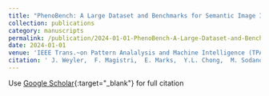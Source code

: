```yaml
---
title: "PhenoBench: A Large Dataset and Benchmarks for Semantic Image Interpretation in the Agricultural Domain"
collection: publications
category: manuscripts 
permalink: /publication/2024-01-01-PhenoBench-A-Large-Dataset-and-Benchmarks-for-Semantic-Image-Interpretation-in-the-Agricultural-Domain
date: 2024-01-01
venue: 'IEEE Trans.~on Pattern Analalysis and Machine Intelligence (TPAMI)'
citation: ' J. Weyler,  F. Magistri,  E. Marks,  Y.L. Chong,  M. Sodano,  G. Roggiolani,  N. Chebrolu,  C. Stachniss,  J. Behley, &quot;PhenoBench: A Large Dataset and Benchmarks for Semantic Image Interpretation in the Agricultural Domain.&quot; IEEE Trans.~on Pattern Analalysis and Machine Intelligence (TPAMI), 2024.'
---
```

Use [Google Scholar](https://scholar.google.com/scholar?q=PhenoBench:+A+Large+Dataset+and+Benchmarks+for+Semantic+Image+Interpretation+in+the+Agricultural+Domain){:target="_blank"} for full citation